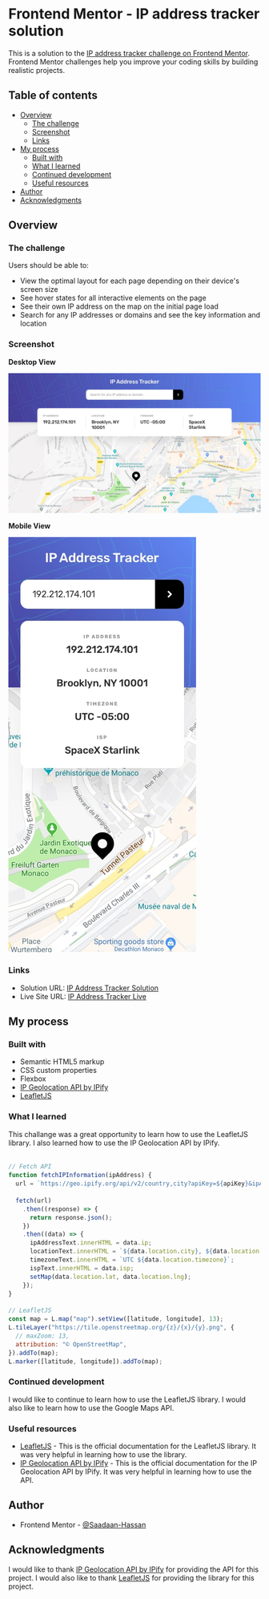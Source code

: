 # Frontend Mentor - IP address tracker solution

This is a solution to the [IP address tracker challenge on Frontend Mentor](https://www.frontendmentor.io/challenges/ip-address-tracker-I8-0yYAH0). Frontend Mentor challenges help you improve your coding skills by building realistic projects.

## Table of contents

- [Overview](#overview)
  - [The challenge](#the-challenge)
  - [Screenshot](#screenshot)
  - [Links](#links)
- [My process](#my-process)
  - [Built with](#built-with)
  - [What I learned](#what-i-learned)
  - [Continued development](#continued-development)
  - [Useful resources](#useful-resources)
- [Author](#author)
- [Acknowledgments](#acknowledgments)


## Overview

### The challenge

Users should be able to:

- View the optimal layout for each page depending on their device's screen size
- See hover states for all interactive elements on the page
- See their own IP address on the map on the initial page load
- Search for any IP addresses or domains and see the key information and location

### Screenshot

**Desktop View**

![](./design/desktop-design.jpg)

**Mobile View**

![](./design/mobile-design.jpg)

### Links

- Solution URL: [IP Address Tracker Solution](https://www.frontendmentor.io/solutions/mapping-triumph-ip-tracker-challenge-conquered-jsL9q83shF)
- Live Site URL: [IP Address Tracker Live](https://saadaan-hassan.github.io/IpAddressTracker/)

## My process

### Built with

- Semantic HTML5 markup
- CSS custom properties
- Flexbox
- [IP Geolocation API by IPify](https://geo.ipify.org/)
- [LeafletJS](https://leafletjs.com/)

### What I learned

This challange was a great opportunity to learn how to use the LeafletJS library. I also learned how to use the IP Geolocation API by IPify.

```js

// Fetch API
function fetchIPInformation(ipAddress) {
  url = `https://geo.ipify.org/api/v2/country,city?apiKey=${apiKey}&ipAddress=${ipAddress}`;

  fetch(url)
    .then((response) => {
      return response.json();
    })
    .then((data) => {
      ipAddressText.innerHTML = data.ip;
      locationText.innerHTML = `${data.location.city}, ${data.location.country} ${data.location.postalCode}`;
      timezoneText.innerHTML = `UTC ${data.location.timezone}`;
      ispText.innerHTML = data.isp;
      setMap(data.location.lat, data.location.lng);
    });
}

// LeafletJS
const map = L.map("map").setView([latitude, longitude], 13);
L.tileLayer("https://tile.openstreetmap.org/{z}/{x}/{y}.png", {
  // maxZoom: 13,
  attribution: "© OpenStreetMap",
}).addTo(map);
L.marker([latitude, longitude]).addTo(map);
```

### Continued development

I would like to continue to learn how to use the LeafletJS library. I would also like to learn how to use the Google Maps API.

### Useful resources

- [LeafletJS](https://leafletjs.com/) - This is the official documentation for the LeafletJS library. It was very helpful in learning how to use the library.
- [IP Geolocation API by IPify](https://geo.ipify.org/) - This is the official documentation for the IP Geolocation API by IPify. It was very helpful in learning how to use the API.

## Author

- Frontend Mentor - [@Saadaan-Hassan](https://www.frontendmentor.io/profile/Saadaan-Hassan)

## Acknowledgments

I would like to thank [IP Geolocation API by IPify](https://geo.ipify.org/) for providing the API for this project. I would also like to thank [LeafletJS](https://leafletjs.com/) for providing the library for this project.
